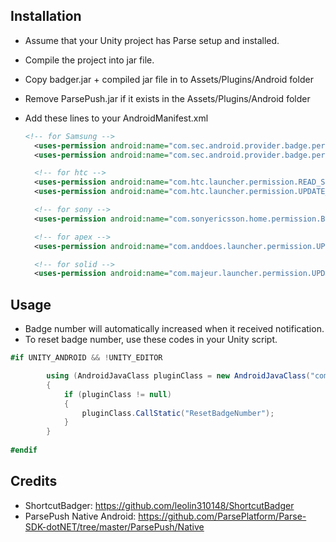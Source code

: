 ## Installation

- Assume that your Unity project has Parse setup and installed.
- Compile the project into jar file.
- Copy badger.jar + compiled jar file in to Assets/Plugins/Android folder
- Remove ParsePush.jar if it exists in the Assets/Plugins/Android folder
- Add these lines to your AndroidManifest.xml
  
  ```xml
  <!-- for Samsung -->
    <uses-permission android:name="com.sec.android.provider.badge.permission.READ" />
    <uses-permission android:name="com.sec.android.provider.badge.permission.WRITE" />

    <!-- for htc -->
    <uses-permission android:name="com.htc.launcher.permission.READ_SETTINGS" />
    <uses-permission android:name="com.htc.launcher.permission.UPDATE_SHORTCUT" />

    <!-- for sony -->
    <uses-permission android:name="com.sonyericsson.home.permission.BROADCAST_BADGE" />

    <!-- for apex -->
    <uses-permission android:name="com.anddoes.launcher.permission.UPDATE_COUNT" />

    <!-- for solid -->
    <uses-permission android:name="com.majeur.launcher.permission.UPDATE_BADGE" />
  ```

## Usage

- Badge number will automatically increased when it received notification.
- To reset badge number, use these codes in your Unity script.
```cs
#if UNITY_ANDROID && !UNITY_EDITOR        

        using (AndroidJavaClass pluginClass = new AndroidJavaClass("com.parse.ParsePushUnityHelper"))
        {
            if (pluginClass != null)
            {
                pluginClass.CallStatic("ResetBadgeNumber");    
            }
        }
        
#endif
```

## Credits

- ShortcutBadger: https://github.com/leolin310148/ShortcutBadger
- ParsePush Native Android: https://github.com/ParsePlatform/Parse-SDK-dotNET/tree/master/ParsePush/Native
